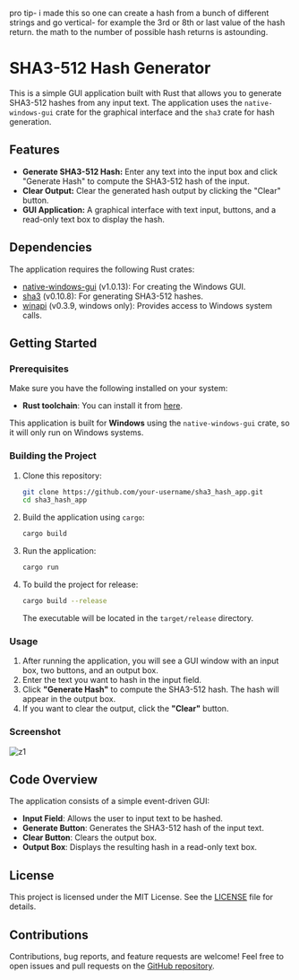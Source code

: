 







pro tip- i made this so one can create a hash from a bunch of different strings and go vertical- for example the 3rd or 8th or last value of the hash return. the math to the number of possible hash returns is astounding.






# SHA3-512 Hash Generator

This is a simple GUI application built with Rust that allows you to generate SHA3-512 hashes from any input text. The application uses the `native-windows-gui` crate for the graphical interface and the `sha3` crate for hash generation.

## Features

- **Generate SHA3-512 Hash:** Enter any text into the input box and click "Generate Hash" to compute the SHA3-512 hash of the input.
- **Clear Output:** Clear the generated hash output by clicking the "Clear" button.
- **GUI Application:** A graphical interface with text input, buttons, and a read-only text box to display the hash.

## Dependencies

The application requires the following Rust crates:

- [native-windows-gui](https://crates.io/crates/native-windows-gui) (v1.0.13): For creating the Windows GUI.
- [sha3](https://crates.io/crates/sha3) (v0.10.8): For generating SHA3-512 hashes.
- [winapi](https://crates.io/crates/winapi) (v0.3.9, windows only): Provides access to Windows system calls.

## Getting Started

### Prerequisites

Make sure you have the following installed on your system:

- **Rust toolchain**: You can install it from [here](https://www.rust-lang.org/tools/install).

This application is built for **Windows** using the `native-windows-gui` crate, so it will only run on Windows systems.

### Building the Project

1. Clone this repository:

    ```bash
    git clone https://github.com/your-username/sha3_hash_app.git
    cd sha3_hash_app
    ```

2. Build the application using `cargo`:

    ```bash
    cargo build
    ```

3. Run the application:

    ```bash
    cargo run
    ```

4. To build the project for release:

    ```bash
    cargo build --release
    ```

   The executable will be located in the `target/release` directory.

### Usage

1. After running the application, you will see a GUI window with an input box, two buttons, and an output box.
2. Enter the text you want to hash in the input field.
3. Click **"Generate Hash"** to compute the SHA3-512 hash. The hash will appear in the output box.
4. If you want to clear the output, click the **"Clear"** button.

### Screenshot


![z1](https://github.com/user-attachments/assets/332f7d5a-7c10-4aff-ba86-862376aa67fe)


## Code Overview

The application consists of a simple event-driven GUI:

- **Input Field**: Allows the user to input text to be hashed.
- **Generate Button**: Generates the SHA3-512 hash of the input text.
- **Clear Button**: Clears the output box.
- **Output Box**: Displays the resulting hash in a read-only text box.

## License

This project is licensed under the MIT License. See the [LICENSE](LICENSE) file for details.

## Contributions

Contributions, bug reports, and feature requests are welcome! Feel free to open issues and pull requests on the [GitHub repository](https://github.com/your-username/sha3_hash_app).

